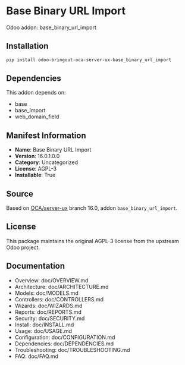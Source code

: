 # Base Binary URL Import

Odoo addon: base_binary_url_import

## Installation

```bash
pip install odoo-bringout-oca-server-ux-base_binary_url_import
```

## Dependencies

This addon depends on:
- base
- base_import
- web_domain_field

## Manifest Information

- **Name**: Base Binary URL Import
- **Version**: 16.0.1.0.0
- **Category**: Uncategorized
- **License**: AGPL-3
- **Installable**: True

## Source

Based on [OCA/server-ux](https://github.com/OCA/server-ux) branch 16.0, addon `base_binary_url_import`.

## License

This package maintains the original AGPL-3 license from the upstream Odoo project.

## Documentation

- Overview: doc/OVERVIEW.md
- Architecture: doc/ARCHITECTURE.md
- Models: doc/MODELS.md
- Controllers: doc/CONTROLLERS.md
- Wizards: doc/WIZARDS.md
- Reports: doc/REPORTS.md
- Security: doc/SECURITY.md
- Install: doc/INSTALL.md
- Usage: doc/USAGE.md
- Configuration: doc/CONFIGURATION.md
- Dependencies: doc/DEPENDENCIES.md
- Troubleshooting: doc/TROUBLESHOOTING.md
- FAQ: doc/FAQ.md
